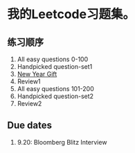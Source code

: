 # 我的Leetcode习题集。
## 练习顺序
1. All easy questions 0-100
2. Handpicked question-set1
3. [New Year Gift](https://leetcode.com/problems/search-insert-position/)<br/>
4. Review1
5. All easy questions 101-200
6. Handpicked question-set2
7. Review2

## Due dates
1. 9.20: Bloomberg Blitz Interview